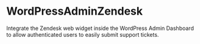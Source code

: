 # WordPressAdminZendesk
Integrate the Zendesk web widget inside the WordPress Admin Dashboard to allow authenticated users to easily submit support tickets.

